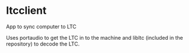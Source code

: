 # ltcclient
App to sync computer to LTC

Uses portaudio to get the LTC in to the machine and libltc (included in the repository) to decode the LTC.
